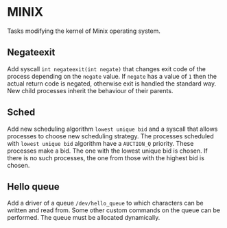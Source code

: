 # MINIX

Tasks modifying the kernel of Minix operating system.

## Negateexit

Add syscall ```int negateexit(int negate)``` that changes exit code of the process depending on the ```negate``` value. If ```negate``` has a value of ```1``` then the actual return code is negated, otherwise exit is handled the standard way. New child processes inherit the behaviour of their parents.

## Sched

Add new scheduling algorithm ```lowest unique bid``` and a syscall that allows processes to choose new scheduling strategy. The processes scheduled with ```lowest unique bid``` algorithm have a ```AUCTION_Q``` priority. These processes make a bid. The one with the lowest unique bid is chosen. If there is no such processes, the one from those with the highest bid is chosen.

## Hello queue

Add a driver of a queue ```/dev/hello_queue``` to which characters can be written and read from. Some other custom commands on the queue can be performed. The queue must be allocated dynamically.

